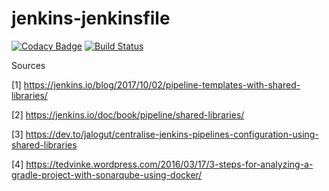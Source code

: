 # jenkins-jenkinsfile

[![Codacy Badge](https://api.codacy.com/project/badge/Grade/66bfa15fb5a548a38f433ba66e092021)](https://www.codacy.com/app/acamu/jenkins-jenkinsfile?utm_source=github.com&amp;utm_medium=referral&amp;utm_content=acamu/jenkins-jenkinsfile&amp;utm_campaign=Badge_Grade)
[![Build Status](https://travis-ci.org/acamu/jenkins-jenkinsfile.svg?branch=master)](https://travis-ci.org/acamu/jenkins-jenkinsfile)

Sources

[1] https://jenkins.io/blog/2017/10/02/pipeline-templates-with-shared-libraries/

[2] https://jenkins.io/doc/book/pipeline/shared-libraries/

[3] https://dev.to/jalogut/centralise-jenkins-pipelines-configuration-using-shared-libraries

[4] https://tedvinke.wordpress.com/2016/03/17/3-steps-for-analyzing-a-gradle-project-with-sonarqube-using-docker/
